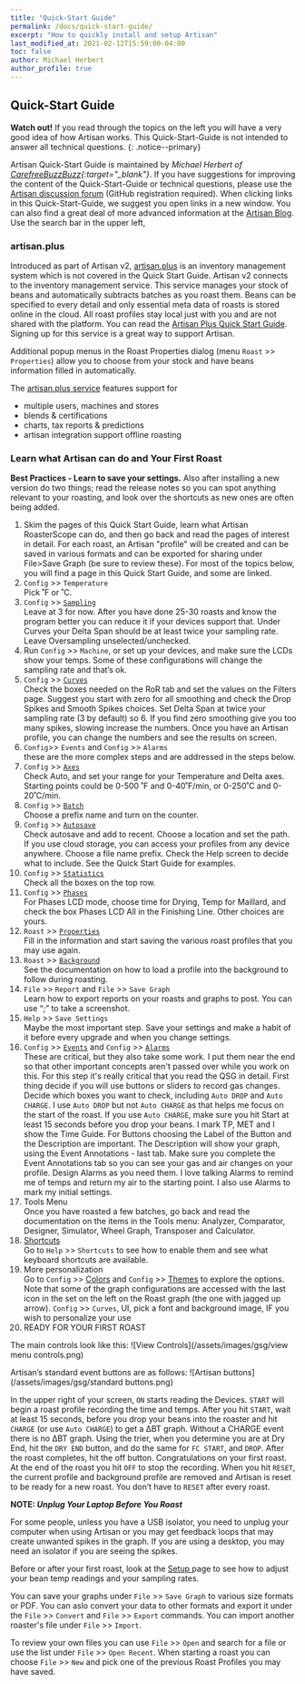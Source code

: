 ```yaml
---
title: "Quick-Start Guide"
permalink: /docs/quick-start-guide/
excerpt: "How to quickly install and setup Artisan"
last_modified_at: 2021-02-12T15:59:00-04:00
toc: false
author: Michael Herbert
author_profile: true
---
```


## Quick-Start Guide

**Watch out!** 
If you read through the topics on the left you will have a very good idea of how Artisan works.  This Quick-Start-Guide is not intended to answer all technical questions.
{: .notice--primary}

Artisan Quick-Start Guide is maintained by *Michael Herbert of [CarefreeBuzzBuzz](https://www.carefreebuzzbuzz.com/){:target="_blank"}*. If you have suggestions for improving the content of the Quick-Start-Guide or technical questions, please use the [Artisan discussion forum](https://github.com/artisan-roaster-scope/artisan/discussions) (GitHub registration required).  When clicking links in this Quick-Start-Guide, we suggest you open links in a new window.  You can also find a great deal of more advanced information at the [Artisan Blog](https://artisan-roasterscope.blogspot.com/).  Use the search bar in the upper left, 




### artisan.plus

Introduced as part of Artisan v2, [artisan.plus](https://artisan.plus/en/) is an inventory management system which is not covered in the Quick Start Guide. Artisan v2 connects to the inventory management service. This service manages your stock of beans and automatically subtracts batches as you roast them. Beans can be specified to every detail and only essential meta data of roasts is stored online in the cloud. All roast profiles stay local just with you and are not shared with the platform.  You can read the [Artisan Plus Quick Start Guide](https://doc.artisan.plus/docs/quick-start-guide/).  Signing up for this service is a great way to support Artisan.  

Additional popup menus in the Roast Properties dialog (menu `Roast` >> `Properties`) allow you to choose from your stock and have beans information filled in automatically.

The [artisan.plus service](https://artisan.plus/en/) features support for

- multiple users, machines and stores
- blends & certifications
- charts, tax reports & predictions
- artisan integration support offline roasting



### Learn what Artisan can do and Your First Roast 

**Best Practices - Learn to save your settings.**   Also after installing a new version do two things; read the release notes so you can spot anything relevant to your roasting, and look over the shortcuts as new ones are often being added.  

1.	Skim the pages of this Quick Start Guide, learn what Artisan RoasterScope can do, and then go back and read the pages of interest in detail. For each roast, an Artisan "profile" will be created and can be saved in various formats and can be exported for sharing under File>Save Graph (be sure to review these).  For most of the topics below, you will find a page in this Quick Start Guide, and some are linked.  
2.	`Config` >> `Temperature`  
Pick ˚F or ˚C.
3.	`Config` >> [`Sampling`](https://artisan-scope.org/docs/sampling/)  
Leave at 3 for now. After you have done 25-30 roasts and know the program better you can reduce it if your devices support that. Under Curves your Delta Span should be at least twice your sampling rate.  Leave Oversampling unselected/unchecked.
4.	Run `Config` >> `Machine`, or set up your devices, and make sure the LCDs show your temps.  Some of these configurations will change the sampling rate and that’s ok.  
5.	`Config` >> [`Curves`](https://artisan-scope.org/docs/curves/)   
Check the boxes needed on the RoR tab and set the values on the Filters page. Suggest you start with zero for all smoothing and check the Drop Spikes and Smooth Spikes choices. Set Delta Span at twice your sampling rate (3 by default) so 6.  If you find zero smoothing give you too many spikes, slowing increase the numbers.  Once you have an Artisan profile, you can change the numbers and see the results on screen.  
6.	`Config`>> `Events` and `Config` >> `Alarms`  
these are the more complex steps and are addressed in the steps below.  
7.	`Config` >> [`Axes`](https://artisan-scope.org/docs/axes/)  
Check Auto, and set your range for your Temperature and Delta axes. Starting points could be 0-500 ˚F and 0-40˚F/min, or 0-250˚C and 0-20˚C/min.
8.	`Config` >> [`Batch`](https://artisan-scope.org/docs/batches/)  
Choose a prefix name and turn on the counter. 
9.	`Config` >> [`Autosave`](https://artisan-scope.org/docs/autosave/)  
Check autosave and add to recent. Choose a location and set the path.   If you use cloud storage, you can access your profiles from any device anywhere.  Choose a file name prefix. Check the Help screen to decide what to include. See the Quick Start Guide for examples.
10.	`Config` >> [`Statistics`](https://artisan-scope.org/docs/statistics/)  
Check all the boxes on the top row.
11.	`Config` >> [`Phases`](https://artisan-scope.org/docs/phases/)  
For Phases LCD mode, choose time for Drying, Temp for Maillard, and check the box Phases LCD All in the Finishing Line. Other choices are yours.
12.	`Roast` >> [`Properties`](https://artisan-scope.org/docs/properties/)  
Fill in the information and start saving the various roast profiles that you may use again.
13.	`Roast` >> [`Background`](https://artisan-scope.org/docs/background/)  
See the documentation on how to load a profile into the background to follow during roasting.
14.	`File` >> `Report` and `File` >> `Save Graph`  
Learn how to export reports on your roasts and graphs to post. You can use “;” to take a screenshot.  
15. `Help` >> `Save Settings`  
Maybe the most important step. Save your settings and make a habit of it before every upgrade and when you change settings.  
16.	`Config` >> [`Events`](https://artisan-scope.org/docs/events/) and `Config` >> [`Alarms`](https://artisan-scope.org/docs/alarms/)  
These are critical, but they also take some work. I put them near the end so that other important concepts aren't passed over while you work on this. For this step it's really critical that you read the QSG in detail. First thing decide if you will use buttons or sliders to record gas changes. Decide which boxes you want to check, including `Auto DROP` and `Auto CHARGE`. I use `Auto DROP` but not `Auto CHARGE` as that helps me focus on the start of the roast. If you use `Auto CHARGE`, make sure you hit Start at least 15 seconds before you drop your beans.  I mark TP, MET and I show the Time Guide. For Buttons choosing the Label of the Button and the Description are important. The Description will show your graph, using the Event Annotations - last tab. Make sure you complete the Event Annotations tab so you can see your gas and air changes on your profile. Design Alarms as you need them. I love talking Alarms to remind me of temps and return my air to the starting point. I also use Alarms to mark my initial settings.
17.	 Tools Menu  
Once you have roasted a few batches, go back and read the documentation on the items in the Tools menu: Analyzer, Comparator, Designer, Simulator, Wheel Graph, Transposer and Calculator.
18.	[Shortcuts](https://artisan-scope.org/docs/shortcuts/)  
Go to `Help` >> `Shortcuts` to see how to enable them and see what keyboard shortcuts are available.  
19.	More personalization  
Go to `Config` >> [Colors](https://artisan-scope.org/docs/colors/) and `Config` >> [Themes](https://artisan-scope.org/docs/themes/) to explore the options.  Note that some of the graph configurations are accessed with the last icon in the set on the left on the Roast graph (the one with jagged up arrow).  `Config` >> `Curves`, UI, pick a font and background image, IF you wish to personalize your use
20.	READY FOR YOUR FIRST ROAST

The main controls look like this:
![View Controls](/assets/images/gsg/view menu controls.png)

Artisan’s standard event buttons are as follows:
![Artisan buttons](/assets/images/gsg/standard buttons.png)

In the upper right of your screen, `ON` starts reading the Devices.  `START` will begin a roast profile recording  the time and temps.  After you hit `START`, wait at least 15 seconds, before you drop your beans into the roaster and hit `CHARGE` (or use `Auto CHARGE`) to get a ∆BT graph.  Without a CHARGE event there is no ∆BT graph.  Using the trier, when you determine you are at Dry End, hit the `DRY END` button, and do the same for `FC START`, and `DROP`.  After the roast completes, hit the off button.  Congratulations on your first roast.  At the end of the roast you hit `OFF` to stop the recording. When you hit `RESET`, the current profile and background profile are removed and Artisan is reset to be ready for a new roast.  You don’t have to `RESET` after every roast. 

**NOTE:
*Unplug Your Laptop Before You Roast***

For some people, unless you have a USB isolator, you need to unplug your computer when using Artisan or you may get feedback loops that may create unwanted spikes in the graph.  If you are using a desktop, you may need an isolator if you are seeing the spikes.  

Before or after your first roast, look at the [Setup ](https://artisan-scope.org/docs/setup/) page to see how to adjust your bean temp readings and your sampling rates.

You can save your graphs under `File` >> `Save Graph` to various size formats or PDF.  You can aslo convert your data to other formats and export it under the `File` >> `Convert` and `File` >> `Export` commands.  You can import another roaster's file under `File` >> `Import`.  

To review your own files you can use `File` >> `Open` and search for a file or use the list under `File` >> `Open Recent`.  When starting a roast you can choose `File` >> `New` and pick one of the previous Roast Profiles you may have saved.  
